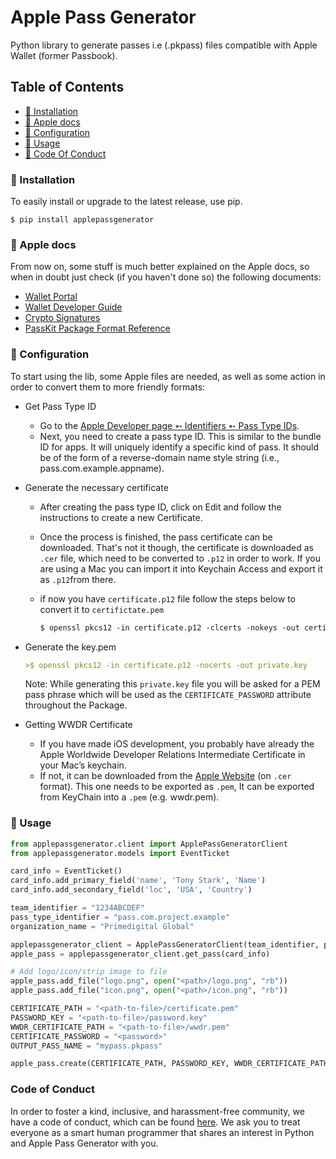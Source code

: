# Apple Pass Generator

Python library to generate passes i.e (.pkpass) files compatible with Apple Wallet (former Passbook).

## Table of Contents

- [💾 Installation](#-installation)
- [🍎 Apple docs](#-apple-docs)
- [📝 Configuration](#-configuration)
- [🚀 Usage](#-usage)
- [📜 Code Of Conduct](#code-of-conduct)

### 💾 Installation

To easily install or upgrade to the latest release, use pip.

```
$ pip install applepassgenerator
```

### 🍎 Apple docs

From now on, some stuff is much better explained on the Apple docs, so when in doubt just check (if you haven't done so) the following documents:

- [Wallet Portal](https://developer.apple.com/wallet/)
- [Wallet Developer Guide](https://developer.apple.com/library/ios/documentation/UserExperience/Conceptual/PassKit_PG/index.html#//apple_ref/doc/uid/TP40012195)
- [Crypto Signatures](https://developer.apple.com/library/ios/documentation/UserExperience/Conceptual/PassKit_PG/Creating.html#//apple_ref/doc/uid/TP40012195-CH4-SW55)
- [PassKit Package Format Reference](https://developer.apple.com/library/ios/documentation/UserExperience/Reference/PassKit_Bundle/Chapters/Introduction.html#//apple_ref/doc/uid/TP40012026)

### 📝 Configuration

To start using the lib, some Apple files are needed, as well as some action in order to convert them to more friendly formats:

- Get Pass Type ID
    - Go to the [Apple Developer page ➵ Identifiers ➵ Pass Type IDs](https://developer.apple.com/account/ios/identifiers/passTypeId/passTypeIdList.action).
    - Next, you need to create a pass type ID. This is similar to the bundle ID for apps. It will uniquely identify a specific kind of pass. It should be of the form of a reverse-domain name style string (i.e., pass.com.example.appname).

- Generate the necessary certificate
    - After creating the pass type ID, click on Edit and follow the instructions to create a new Certificate.
    - Once the process is finished, the pass certificate can be downloaded. That's not it though, the certificate is downloaded as `.cer` file, which need to be converted to `.p12` in order to work. If you are using a Mac you can import it into Keychain Access and export it as `.p12`from there.
    - if now you have `certificate.p12` file follow the steps below to convert it to `certifictate.pem`

        ```markdown
        $ openssl pkcs12 -in certificate.p12 -clcerts -nokeys -out certificate.pem
        ```

- Generate the key.pem

    ```markdown
    >$ openssl pkcs12 -in certificate.p12 -nocerts -out private.key
    ```

    Note: While generating this `private.key` file you will be asked for a PEM pass phrase which will be used as the `CERTIFICATE_PASSWORD` attribute throughout the Package.

- Getting WWDR Certificate

    - If you have made iOS development, you probably have already the Apple Worldwide Developer Relations Intermediate Certificate in your Mac’s keychain.
    - If not, it can be downloaded from the [Apple Website](https://www.apple.com/certificateauthority/) (on `.cer` format). This one needs to be exported as `.pem`, It can be exported from KeyChain into a `.pem` (e.g. wwdr.pem).

### 🚀 Usage

```python
from applepassgenerator.client import ApplePassGeneratorClient
from applepassgenerator.models import EventTicket

card_info = EventTicket()
card_info.add_primary_field('name', 'Tony Stark', 'Name')
card_info.add_secondary_field('loc', 'USA', 'Country')

team_identifier = "1234ABCDEF"
pass_type_identifier = "pass.com.project.example"
organization_name = "Primedigital Global"

applepassgenerator_client = ApplePassGeneratorClient(team_identifier, pass_type_identifier, organization_name)
apple_pass = applepassgenerator_client.get_pass(card_info)

# Add logo/icon/strip image to file
apple_pass.add_file("logo.png", open("<path>/logo.png", "rb"))
apple_pass.add_file("icon.png", open("<path>/icon.png", "rb"))

CERTIFICATE_PATH = "<path-to-file>/certificate.pem"
PASSWORD_KEY = "<path-to-file>/password.key"
WWDR_CERTIFICATE_PATH = "<path-to-file>/wwdr.pem"
CERTIFICATE_PASSWORD = "<password>"
OUTPUT_PASS_NAME = "mypass.pkpass"

apple_pass.create(CERTIFICATE_PATH, PASSWORD_KEY, WWDR_CERTIFICATE_PATH, CERTIFICATE_PASSWORD, OUTPUT_PASS_NAME)
```

### Code of Conduct

In order to foster a kind, inclusive, and harassment-free community, we have a code of conduct, which can be found [here](CODE_OF_CONDUCT.md). We ask you to treat everyone as a smart human programmer that shares an interest in Python and Apple Pass Generator with you.
